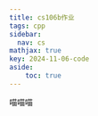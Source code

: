 ```yaml
---
title: cs106b作业
tags: cpp
sidebar:
  nav: cs
mathjax: true
key: 2024-11-06-code
aside:
    toc: true
---
```


喵喵喵

<!--more-->